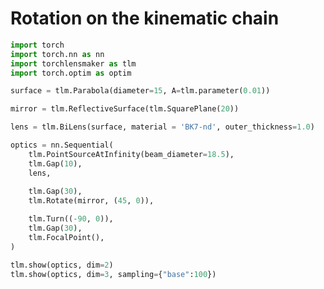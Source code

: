 # Rotation on the kinematic chain


```python
import torch
import torch.nn as nn
import torchlensmaker as tlm
import torch.optim as optim

surface = tlm.Parabola(diameter=15, A=tlm.parameter(0.01))

mirror = tlm.ReflectiveSurface(tlm.SquarePlane(20))

lens = tlm.BiLens(surface, material = 'BK7-nd', outer_thickness=1.0)

optics = nn.Sequential(
    tlm.PointSourceAtInfinity(beam_diameter=18.5),
    tlm.Gap(10),
    lens,
    
    tlm.Gap(30),
    tlm.Rotate(mirror, (45, 0)),

    tlm.Turn((-90, 0)),
    tlm.Gap(30),
    tlm.FocalPoint(),
)

tlm.show(optics, dim=2)
tlm.show(optics, dim=3, sampling={"base":100})
```


<TLMViewer src="./rotation_kinematic_tlmviewer/rotation_kinematic_0.json?url" />



<TLMViewer src="./rotation_kinematic_tlmviewer/rotation_kinematic_1.json?url" />

